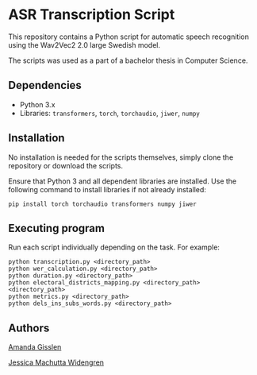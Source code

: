 # ASR Transcription Script

This repository contains a Python script for automatic speech recognition using the Wav2Vec2 2.0 large Swedish model.

The scripts was used as a part of a bachelor thesis in Computer Science.

## Dependencies

- Python 3.x
- Libraries: `transformers`, `torch`, `torchaudio`, `jiwer`, `numpy`

## Installation

No installation is needed for the scripts themselves, simply clone the repository or download the scripts.

Ensure that Python 3 and all dependent libraries are installed. Use the following command to install libraries if not already installed:

```
pip install torch torchaudio transformers numpy jiwer
```

## Executing program

Run each script individually depending on the task. For example:

```
python transcription.py <directory_path>
python wer_calculation.py <directory_path>
python duration.py <directory_path>
python electoral_districts_mapping.py <directory_path> <directory_path>
python metrics.py <directory_path>
python dels_ins_subs_words.py <directory_path>
```

## Authors

[Amanda Gisslen](https://github.com/AmandasRep)

[Jessica Machutta Widengren](https://github.com/jesswide)



